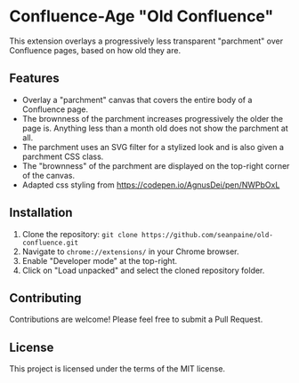 # Confluence-Age "Old Confluence"
This extension overlays a progressively less transparent "parchment" over Confluence pages, based on how old they are. 

## Features

- Overlay a "parchment" canvas that covers the entire body of a Confluence page.
- The brownness of the parchment increases progressively the older the page is.  Anything less than a month old does not show the parchment at all.
- The parchment uses an SVG filter for a stylized look and is also given a parchment CSS class.
- The "brownness" of the parchment are displayed on the top-right corner of the canvas.
- Adapted css styling from https://codepen.io/AgnusDei/pen/NWPbOxL 

## Installation

1. Clone the repository: `git clone https://github.com/seanpaine/old-confluence.git`
2. Navigate to `chrome://extensions/` in your Chrome browser.
3. Enable "Developer mode" at the top-right.
4. Click on "Load unpacked" and select the cloned repository folder.

## Contributing

Contributions are welcome! Please feel free to submit a Pull Request.

## License

This project is licensed under the terms of the MIT license.
